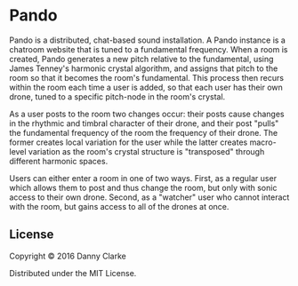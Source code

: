 # Pando
Pando is a distributed, chat-based sound installation. A Pando instance is a chatroom website
that is tuned to a fundamental frequency. When a room is created, Pando generates a new pitch
relative to the fundamental, using James Tenney's harmonic crystal algorithm, and assigns that
pitch to the room so that it becomes the room's fundamental. This process then recurs within
the room each time a user is added, so that each user has their own drone, tuned to a specific
pitch-node in the room's crystal.

As a user posts to the room two changes occur: their posts cause changes in the rhythmic and
timbral character of their drone, and their post "pulls" the fundamental frequency of the room
the frequency of their drone. The former creates local variation for the user while the latter
creates macro-level variation as the room's crystal structure is "transposed" through different
harmonic spaces.

Users can either enter a room in one of two ways. First, as a regular user which allows them to post
and thus change the room, but only with sonic access to their own drone. Second, as a "watcher" user
who cannot interact with the room, but gains access to all of the drones at once.

## License

Copyright © 2016 Danny Clarke

Distributed under the MIT License.

